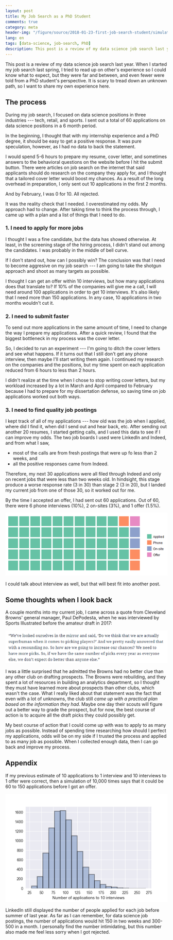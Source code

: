 ```yaml
---
layout: post
title: My Job Search as a PhD Student
comments: true
category: meta
header-img: "/figure/source/2018-01-23-first-job-search-student/simulation.png"
lang: en
tags: [data-science, job-search, PhD]
description: This post is a review of my data science job search last year as a PhD student.
---
```


This post is a review of my data science job search last year. When I started my job search last spring, I tried to read up on other's experience so I could know what to expect, but they were far and between, and even fewer were told from a PhD student's perspective. It is scary to tread down an unknown path, so I want to share my own experience here.

## The process

During my job search, I focused on data science positions in three industries --- tech, retail, and sports. I sent out a total of 60 applications on data science positions in a 6 month period.

In the beginning, I thought that with my internship experience and a PhD degree, it should be easy to get a positive response. It was pure speculation, however, as I had no data to back the statement.

I would spend 5-6 hours to prepare my resume, cover letter, and sometimes answers to the behavioral questions on the website before I hit the submit button. There were articles on job search on the internet that said applicants should do research on the company they apply for, and I thought that a tailored cover letter would boost my chances. As a result of the long overhead in preparation, I only sent out 10 applications in the first 2 months.

And by February, I was 0 for 10. All rejected.

It was the reality check that I needed. I overestimated my odds. My approach had to change. After taking time to think the process through, I came up with a plan and a list of things that I need to do.

### 1. I need to apply for more jobs

I thought I was a fine candidate, but the data has showed otherwise. At least, in the screening stage of the hiring process, I didn't stand out among the candidates. I was probably in the middle of bell curve.

If I don't stand out, how can I possibly win? The conclusion was that I need to become aggresive on my job search --- I am going to take the shotgun approach and shoot as many targets as possible.

I thought I can get an offer within 10 interviews, but how many applications does that translate to? If 10% of the companies will give me a call, I will need around 100 applications in order to get 10 interviews. It's also likely that I need more than 150 applications. In any case, 10 applications in two months wouldn't cut it.

### 2. I need to submit faster

To send out more applications in the same amount of time, I need to change the way I prepare my applications. After a quick review, I found that the biggest bottleneck in my process was the cover letter.

So, I decided to run an experiment --- I'm going to ditch the cover letters and see what happens. If it turns out that I still don't get any phone interview, then maybe I'll start writing them again. I continued my research on the companies and the positions, but my time spent on each application reduced from 6 hours to less than 2 hours.

I didn't realize at the time when I chose to stop writing cover letters, but my workload increased by a lot in March and April compared to February because I had to prepare for my dissertation defense, so saving time on job applications worked out both ways.

### 3. I need to find quality job postings

I kept track of all of my applications --- how old was the job when I applied, where did I find it, when did I send out and hear back, etc. After sending out another 20 resumes, I started getting calls, and I used this data to see if I can improve my odds. The two job boards I used were LinkedIn and Indeed, and from what I saw,

* most of the calls are from fresh postings that were up fo less than 2 weeks, and
* all the positive responses came from Indeed.

Therefore, my next 30 applications were all filed through Indeed and only on recent jobs that were less than two weeks old. In hindsight, this stage produce a worse response rate (3 in 30) than stage 2 (3 in 20), but I landed my current job from one of those 30, so it worked out for me.

By the time I accepted an offer, I had sent out 60 applications. Out of 60, there were 6 phone interviews (10%), 2 on-sites (3%), and 1 offer (1.5%).

![job-application-result](/figure/source/2018-01-23-first-job-search-student/application-result.png)

I could talk about interview as well, but that will best fit into another post.

## Some thoughts when I look back

A couple months into my current job, I came across a quote from Cleveland Browns' general manager, Paul DePodesta, when he was interviewed by Sports Illustrated before the amateur draft in 2017:

![depodesta-interview](/figure/source/2018-01-23-first-job-search-student/browns-pick-si.png)

I was a little surprised that he admitted the Browns had no better clue than any other club on drafting prospects. The Browns were rebuilding, and they spent a lot of resources in building an analytics department, so I thought they must have learned more about prospects than other clubs, which wasn't the case. What I really liked about that statement was the fact that even with a lot of unknowns, the club still *came up with a practical plan based on the information they had*. Maybe one day their scouts will figure out a better way to grade the prospect, but for now, the best course of action is to acquire all the draft picks they could possibly get.

My best course of action that I could come up with was to apply to as many jobs as possible. Instead of spending time researching how should I perfect my applications, odds will be on my side if I trusted the process and applied to as many job as possible. When I collected enough data, then I can go back and improve my process.

## Appendix

If my previous estimate of 10 applications to 1 interview and 10 interviews to 1 offer were correct, then a simulation of 10,000 times says that it could be 60 to 150 applications before I got an offer.

![simulated-job-search](/figure/source/2018-01-23-first-job-search-student/simulation.png)

LinkedIn still displayed the number of people applied for each job before summer of last year. As far as I can remember, for data science job postings, the number of applications would hit 150 in two weeks and 300-500 in a month. I personally find the number intimidating, but this number also made me feel less sorry when I got rejected.
